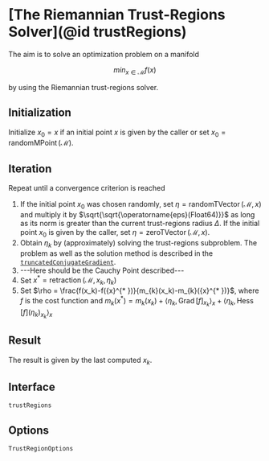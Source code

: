 # [The Riemannian Trust-Regions Solver](@id trustRegions)

The aim is to solve an optimization problem on a manifold

```math
min_{x \in \mathcal{M}} f(x)
```

by using the Riemannian trust-regions solver.

## Initialization

Initialize $x_0 = x$ if an initial point $x$ is given by the caller or set
$x_0 = \operatorname{randomMPoint}(\mathcal{M})$.

## Iteration

Repeat until a convergence criterion is reached

1. If the initial point $x_0$ was chosen randomly, set
    $\eta = \operatorname{randomTVector}(\mathcal{M}, x)$ and multiply it by
    $\sqrt{\sqrt{\operatorname{eps}(Float64)}}$ as long as its norm is greater than
    the current trust-regions radius $\Delta$. If the initial point $x_0$ is given
    by the caller, set $\eta = \operatorname{zeroTVector}(\mathcal{M}, x)$.
2. Obtain $\eta_k$ by (approximately) solving the trust-regions subproblem.
    The problem as well as the solution method is described in the
    [`truncatedConjugateGradient`](@ref).
3. ---Here should be the Cauchy Point described---
4. Set ${x}^{* } = \operatorname{retraction}(\mathcal{M}, x_k, \eta_k)$
5. Set $\rho = \frac{f(x_k)-f({x}^{* })}{m_{k}(x_k)-m_{k}({x}^{* })}$, where $f$
    is the cost function and
    $m_{k}({x}^{* })=m_{k}(x_k)+\langle\eta_k,\operatorname{Grad}[f]_ {x_k} \rangle_{x}
    +\langle\eta_k,\operatorname{Hess}[f] (\eta_k)_ {x_k} \rangle_{x}$

## Result

The result is given by the last computed $x_k$.

## Interface

```@docs
trustRegions
```

## Options

```@docs
TrustRegionOptions
```
